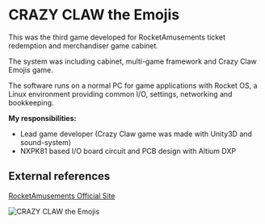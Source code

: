 # CRAZY CLAW the Emojis

This was the third game developed for RocketAmusements ticket redemption and merchandiser game cabinet.

The system was including cabinet, multi-game framework and Crazy Claw Emojis game.

The software runs on a normal PC for game applications with Rocket OS, a Linux environment providing common I/O, settings, networking and bookkeeping. 

**My responsibilities:**

- Lead game developer (Crazy Claw game was made with Unity3D and sound-system)
- NXPK81 based I/O board circuit and PCB design with Altium DXP

## External references

[RocketAmusements Official Site](https://www.rocketamusements.com)

![CRAZY CLAW the Emojis](/projects/crazy_claw_emojis/crazy_claw_emojis_triple.png)
